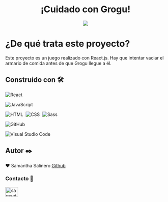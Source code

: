 <h1 align="center">¡Cuidado con Grogu!</h1>

<p align="center"><img  src="./images/gif.gif" /></p>

# ¿De qué trata este proyecto?

Este proyecto es un juego realizado con React.js. Hay que intentar vaciar el armario de comida antes de que Grogu llegue a él.

## Construido con 🛠️️

![React](https://img.shields.io/badge/-React-333333?style=flat&logo=react)&nbsp;

![JavaScript](https://img.shields.io/badge/-JavaScript-333333?style=flat&logo=javascript)&nbsp;

![HTML](https://img.shields.io/badge/-HTML-333333?style=flat&logo=HTML5)&nbsp;
![CSS](https://img.shields.io/badge/-CSS-333333?style=flat&logo=CSS3&logoColor=1572B6)&nbsp; ![Sass](https://img.shields.io/badge/Sass-333333?style=flat&logo=sass&logoColor=pink)&nbsp;

![GitHub](https://img.shields.io/badge/-GitHub-333333?style=flat&logo=github)&nbsp; &nbsp;

![Visual Studio Code](https://img.shields.io/badge/-Visual%20Studio%20Code-333333?style=flat&logo=visual-studio-code&logoColor=007ACC)&nbsp;

## Autor ✒️

:heart: Samantha Salinero [Github](https://github.com/sasalinero)

### Contacto 📱

<a href="https://www.linkedin.com/in/samantha-salinero/" target="blank"><img align="center" src=https://www.linkedin.com/in/samantha-salinero/ alt="samantha" height="30" width="40" /></a>
